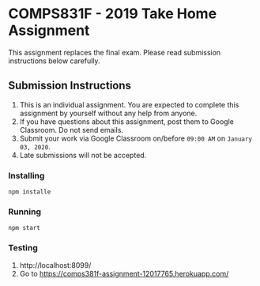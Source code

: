 # COMPS831F - 2019 Take Home Assignment
This assignment replaces the final exam.  Please read submission instructions below carefully.

## Submission Instructions
1.	This is an individual assignment. You are expected to complete this assignment by yourself without any help from anyone.
2.	If you have questions about this assignment, post them to Google Classroom. Do not send emails. 
3.	Submit your work via Google Classroom on/before `09:00 AM` on `January 03, 2020`. 
4.	Late submissions will not be accepted.

### Installing
```
npm installe
```
### Running
```
npm start
```
### Testing
1. http://localhost:8099/
2. Go to https://comps381f-assignment-12017765.herokuapp.com/